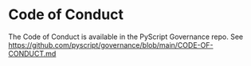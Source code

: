 # Code of Conduct

The Code of Conduct is available in the PyScript Governance repo.
See https://github.com/pyscript/governance/blob/main/CODE-OF-CONDUCT.md
